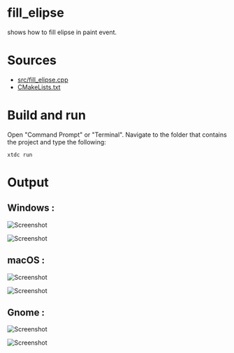 # fill_elipse

shows how to fill elipse in paint event.

# Sources

* [src/fill_elipse.cpp](src/fill_elipse.cpp)
* [CMakeLists.txt](CMakeLists.txt)

# Build and run

Open "Command Prompt" or "Terminal". Navigate to the folder that contains the project and type the following:

```shell
xtdc run
```

# Output

## Windows :

![Screenshot](../../../../docs/pictures/examples/fill_elipse_w.png)

![Screenshot](../../../../docs/pictures/examples/fill_elipse_wd.png)

## macOS :

![Screenshot](../../../../docs/pictures/examples/fill_elipse_m.png)

![Screenshot](../../../../docs/pictures/examples/fill_elipse_md.png)

## Gnome :

![Screenshot](../../../../docs/pictures/examples/fill_elipse_g.png)

![Screenshot](../../../../docs/pictures/examples/fill_elipse_gd.png)
